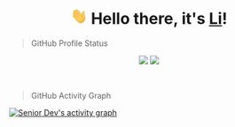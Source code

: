 <h1 align="center"><img src="https://raw.githubusercontent.com/ABSphreak/ABSphreak/master/gifs/Hi.gif" width="30" height="30"> Hello there, it's <a href="https://www.linkedin.com/in/xiaoguang-li-308596223/">Li</a>!</h1>

> GitHub Profile Status
<p align="center">
    <img src="https://github-readme-stats.vercel.app/api?username=FreshWebCoder&show_icons=true&bg_color=0e2239&text_color=58a6ff&hide_border=true" width="54.25%">
    <img src="https://github-readme-stats.vercel.app/api/top-langs?username=FreshWebCoder&layout=compact&bg_color=0e2239&text_color=58a6ff&hide_border=true" width="45.25%">
</p>

<br />

> GitHub Activity Graph
<!-- https://github.com/K-0817/github-readme-activity-graph -->
<a href="https://github.com/K-0817/K-0817"><img alt="Senior Dev's activity graph" src="https://activity-graph.herokuapp.com/graph?username=FreshWebCoder&bg_color=0e2239&color=58a6ff&line=114a88&point=58a6ff&hide_border=true" /></a>

<br />
